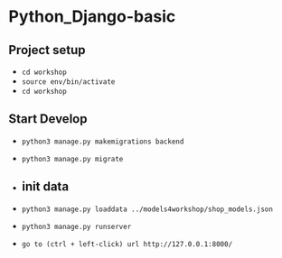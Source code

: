 # Python_Django-basic
## Project setup

- `cd workshop`
- `source env/bin/activate`
- `cd workshop`
## Start Develop
- `python3 manage.py makemigrations backend`
- `python3 manage.py migrate`
- 
    ## init data
- `python3 manage.py loaddata ../models4workshop/shop_models.json`

- `python3 manage.py runserver`
- `go to (ctrl + left-click) url http://127.0.0.1:8000/`